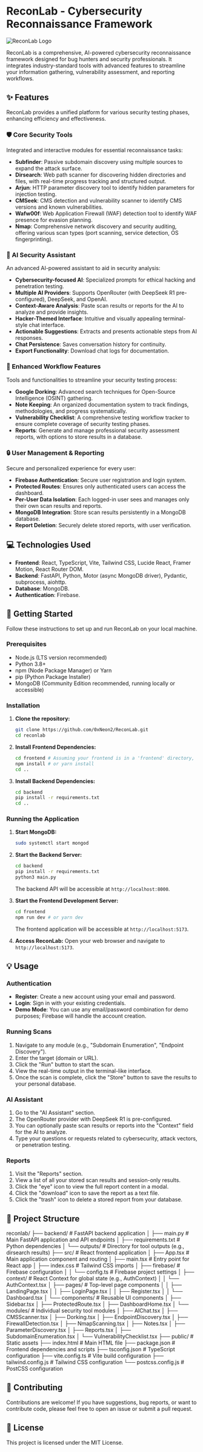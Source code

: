 # ReconLab - Cybersecurity Reconnaissance Framework

![ReconLab Logo](src/images/logo1.png) 

ReconLab is a comprehensive, AI-powered cybersecurity reconnaissance framework designed for bug hunters and security professionals. It integrates industry-standard tools with advanced features to streamline your information gathering, vulnerability assessment, and reporting workflows.

## ✨ Features

ReconLab provides a unified platform for various security testing phases, enhancing efficiency and effectiveness.

### 🛡️ Core Security Tools

Integrated and interactive modules for essential reconnaissance tasks:

*   **Subfinder**: Passive subdomain discovery using multiple sources to expand the attack surface.
*   **Dirsearch**: Web path scanner for discovering hidden directories and files, with real-time progress tracking and structured output.
*   **Arjun**: HTTP parameter discovery tool to identify hidden parameters for injection testing.
*   **CMSeek**: CMS detection and vulnerability scanner to identify CMS versions and known vulnerabilities.
*   **Wafw00f**: Web Application Firewall (WAF) detection tool to identify WAF presence for evasion planning.
*   **Nmap**: Comprehensive network discovery and security auditing, offering various scan types (port scanning, service detection, OS fingerprinting).

### 🤖 AI Security Assistant

An advanced AI-powered assistant to aid in security analysis:

*   **Cybersecurity-focused AI**: Specialized prompts for ethical hacking and penetration testing.
*   **Multiple AI Providers**: Supports OpenRouter (with DeepSeek R1 pre-configured), DeepSeek, and OpenAI.
*   **Context-Aware Analysis**: Paste scan results or reports for the AI to analyze and provide insights.
*   **Hacker-Themed Interface**: Intuitive and visually appealing terminal-style chat interface.
*   **Actionable Suggestions**: Extracts and presents actionable steps from AI responses.
*   **Chat Persistence**: Saves conversation history for continuity.
*   **Export Functionality**: Download chat logs for documentation.

### 🚀 Enhanced Workflow Features

Tools and functionalities to streamline your security testing process:

*   **Google Dorking**: Advanced search techniques for Open-Source Intelligence (OSINT) gathering.
*   **Note Keeping**: An organized documentation system to track findings, methodologies, and progress systematically.
*   **Vulnerability Checklist**: A comprehensive testing workflow tracker to ensure complete coverage of security testing phases.
*   **Reports**: Generate and manage professional security assessment reports, with options to store results in a database.

### 🔒 User Management & Reporting

Secure and personalized experience for every user:

*   **Firebase Authentication**: Secure user registration and login system.
*   **Protected Routes**: Ensures only authenticated users can access the dashboard.
*   **Per-User Data Isolation**: Each logged-in user sees and manages only their own scan results and reports.
*   **MongoDB Integration**: Store scan results persistently in a MongoDB database.
*   **Report Deletion**: Securely delete stored reports, with user verification.

## 💻 Technologies Used

*   **Frontend**: React, TypeScript, Vite, Tailwind CSS, Lucide React, Framer Motion, React Router DOM.
*   **Backend**: FastAPI, Python, Motor (async MongoDB driver), Pydantic, subprocess, aiohttp.
*   **Database**: MongoDB.
*   **Authentication**: Firebase.

## 🚀 Getting Started

Follow these instructions to set up and run ReconLab on your local machine.

### Prerequisites

*   Node.js (LTS version recommended)
*   Python 3.8+
*   npm (Node Package Manager) or Yarn
*   pip (Python Package Installer)
*   MongoDB (Community Edition recommended, running locally or accessible)

### Installation

1.  **Clone the repository:**
    ```bash
    git clone https://github.com/0xNeon2/ReconLab.git 
    cd reconlab
    ```

2.  **Install Frontend Dependencies:**
    ```bash
    cd frontend # Assuming your frontend is in a 'frontend' directory, adjust if different
    npm install # or yarn install
    cd ..
    ```

3.  **Install Backend Dependencies:**
    ```bash
    cd backend 
    pip install -r requirements.txt
    cd ..
    ```

### Running the Application

1.  **Start MongoDB:**
    ```bash
    sudo systemctl start mongod
    ```

2.  **Start the Backend Server:**
    ```bash
    cd backend
    pip install -r requirements.txt
    python3 main.py
    ```
    The backend API will be accessible at `http://localhost:8000`.

3.  **Start the Frontend Development Server:**
    ```bash
    cd frontend
    npm run dev # or yarn dev
    ```
    The frontend application will be accessible at `http://localhost:5173`.

4.  **Access ReconLab:**
    Open your web browser and navigate to `http://localhost:5173`.

## 💡 Usage

### Authentication
*   **Register**: Create a new account using your email and password.
*   **Login**: Sign in with your existing credentials.
*   **Demo Mode**: You can use any email/password combination for demo purposes; Firebase will handle the account creation.

### Running Scans
1.  Navigate to any module (e.g., "Subdomain Enumeration", "Endpoint Discovery").
2.  Enter the target (domain or URL).
3.  Click the "Run" button to start the scan.
4.  View the real-time output in the terminal-like interface.
5.  Once the scan is complete, click the "Store" button to save the results to your personal database.

### AI Assistant
1.  Go to the "AI Assistant" section.
2.  The OpenRouter provider with DeepSeek R1 is pre-configured.
3.  You can optionally paste scan results or reports into the "Context" field for the AI to analyze.
4.  Type your questions or requests related to cybersecurity, attack vectors, or penetration testing.

### Reports
1.  Visit the "Reports" section.
2.  View a list of all your stored scan results and session-only results.
3.  Click the "eye" icon to view the full report content in a modal.
4.  Click the "download" icon to save the report as a text file.
5.  Click the "trash" icon to delete a stored report from your database.

## 📂 Project Structure
reconlab/
├── backend/                  # FastAPI backend application
│   ├── main.py               # Main FastAPI application and API endpoints
│   ├── requirements.txt      # Python dependencies
│   └── outputs/              # Directory for tool outputs (e.g., dirsearch results)
├── src/                      # React frontend application
│   ├── App.tsx               # Main application component and routing
│   ├── main.tsx              # Entry point for React app
│   ├── index.css             # Tailwind CSS imports
│   ├── firebase/             # Firebase configuration
│   │   └── config.ts         # Firebase project settings
│   ├── context/              # React Context for global state (e.g., AuthContext)
│   │   └── AuthContext.tsx
│   ├── pages/                # Top-level page components
│   │   ├── LandingPage.tsx
│   │   ├── LoginPage.tsx
│   │   ├── Register.tsx
│   │   └── Dashboard.tsx
│   └── components/           # Reusable UI components
│       ├── Sidebar.tsx
│       ├── ProtectedRoute.tsx
│       ├── DashboardHome.tsx
│       └── modules/          # Individual security tool modules
│           ├── AIChat.tsx
│           ├── CMSScanner.tsx
│           ├── Dorking.tsx
│           ├── EndpointDiscovery.tsx
│           ├── FirewallDetection.tsx
│           ├── NmapScanning.tsx
│           ├── Notes.tsx
│           ├── ParameterDiscovery.tsx
│           ├── Reports.tsx
│           ├── SubdomainEnumeration.tsx
│           └── VulnerabilityChecklist.tsx
├── public/                   # Static assets
├── index.html                # Main HTML file
├── package.json              # Frontend dependencies and scripts
├── tsconfig.json             # TypeScript configuration
├── vite.config.ts            # Vite build configuration
├── tailwind.config.js        # Tailwind CSS configuration
└── postcss.config.js         # PostCSS configuration



## 🤝 Contributing

Contributions are welcome! If you have suggestions, bug reports, or want to contribute code, please feel free to open an issue or submit a pull request.

## 📄 License

This project is licensed under the MIT License.
